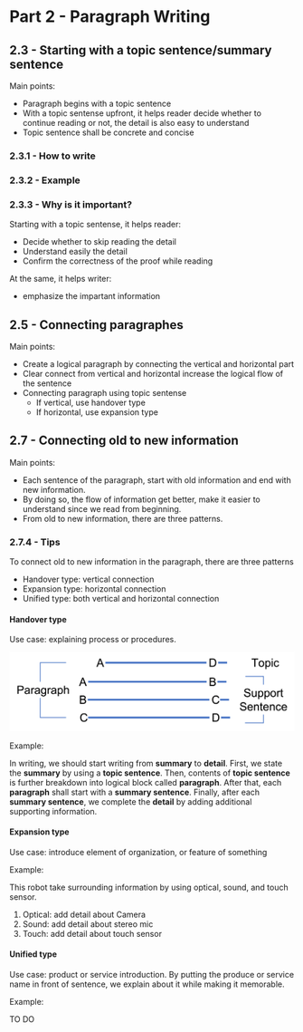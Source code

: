# Part 2 - Paragraph Writing

## 2.3 - Starting with a topic sentence/summary sentence
Main points: 
* Paragraph begins with a topic sentence
* With a topic sentense upfront, it helps reader decide whether to continue reading or not, the detail is also easy to understand
* Topic sentence shall be concrete and concise

### 2.3.1 - How to write

### 2.3.2 - Example

### 2.3.3 - Why is it important?
Starting with a topic sentense, it helps reader:
* Decide whether to skip reading the detail
* Understand easily the detail
* Confirm the correctness of the proof while reading

At the same, it helps writer:
* emphasize the impartant information

## 2.5 - Connecting paragraphes
Main points:
* Create a logical paragraph by connecting the vertical and horizontal part
* Clear connect from vertical and horizontal increase the logical flow of the sentence
* Connecting paragraph using topic sentense
  * If vertical, use handover type
  * If horizontal, use expansion type


## 2.7 - Connecting old to new information
Main points:
* Each sentence of the paragraph, start with old information and end with new information.
* By doing so, the flow of information get better, make it easier to understand since we read from beginning.
* From old to new information, there are three patterns.

### 2.7.4 - Tips
To connect old to new information in the paragraph, there are three patterns
* Handover type: vertical connection
* Expansion type: horizontal connection
* Unified type: both vertical and horizontal connection

#### Handover type
Use case: explaining process or procedures.

![](./img/2.7.4a.png)

Example:

In writing, we should start writing from **summary** to **detail**. First, we state the **summary** by using a **topic sentence**. Then, contents of **topic sentence** is further breakdown into logical block called **paragraph**. After that, each **paragraph** shall start with a **summary sentence**. Finally, after each **summary sentence**, we complete the **detail** by adding additional supporting information. 

#### Expansion type
Use case: introduce element of organization, or feature of something

Example:

This robot take surrounding information by using optical, sound, and touch sensor.
1. Optical: add detail about Camera
2. Sound: add detail about stereo mic
3. Touch: add detail about touch sensor

#### Unified type
Use case: product or service introduction. By putting the produce or service name in front of sentence, we explain about it while making it memorable. 

Example:

TO DO 
